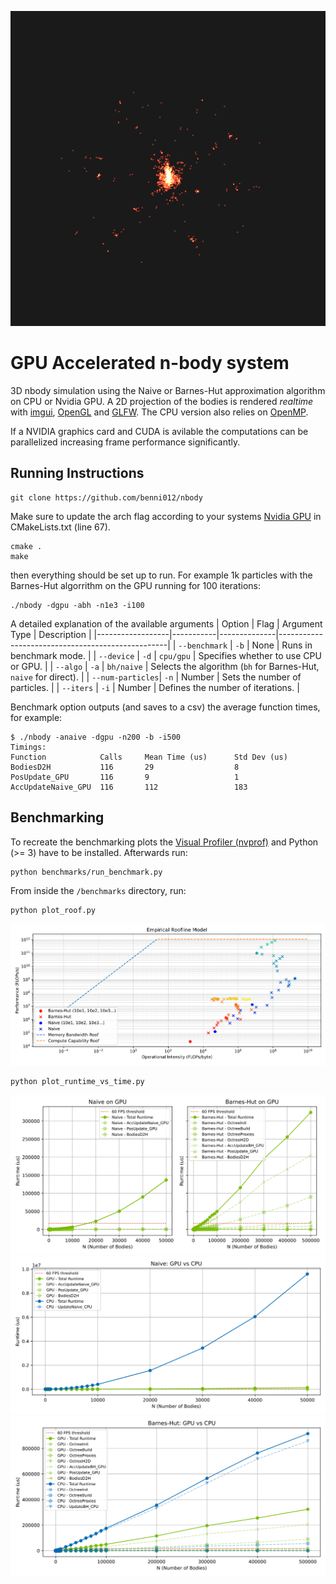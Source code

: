 
<p align="center">
  <img src="https://raw.githubusercontent.com/benni012/nbody/refs/heads/main/imgs/example.png" />
</p>


# GPU Accelerated n-body system

3D nbody simulation using the Naive or Barnes-Hut approximation algorithm on CPU or Nvidia GPU.
A 2D projection of the bodies is rendered _realtime_ with [imgui](https://github.com/ocornut/imgui), [OpenGL](https://www.opengl.org/) and [GLFW](https://www.glfw.org/).
The CPU version also relies on [OpenMP](https://www.openmp.org/).

If a NVIDIA graphics card and CUDA is avilable the computations can be parallelized increasing frame performance significantly.
## Running Instructions
```
git clone https://github.com/benni012/nbody
```

Make sure to update the arch flag according to your systems [Nvidia GPU](https://docs.nvidia.com/cuda/cuda-c-programming-guide/index.html#compute-capability) in CMakeLists.txt (line 67).

```
cmake .
make
```
then everything should be set up to run.
For example 1k particles with the Barnes-Hut algorrithm on the GPU running for 100 iterations: 
```
./nbody -dgpu -abh -n1e3 -i100
```

A detailed explanation of the available arguments
| Option            | Flag       | Argument Type | Description                                      |
|------------------|-----------|--------------|--------------------------------------------------|
| `--benchmark`    | `-b`       | None         | Runs in benchmark mode.                         |
| `--device`       | `-d`       | `cpu/gpu`    | Specifies whether to use CPU or GPU.            |
| `--algo`         | `-a`       | `bh/naive`   | Selects the algorithm (`bh` for Barnes-Hut, `naive` for direct). |
| `--num-particles`| `-n`       | Number       | Sets the number of particles.                   |
| `--iters`        | `-i`       | Number       | Defines the number of iterations.               |
<!-- | `--record`       | `-r`       | None         | Enables recording mode.                         | -->

Benchmark option outputs (and saves to a csv) the average function times, for example:
```
$ ./nbody -anaive -dgpu -n200 -b -i500
Timings:
Function            Calls     Mean Time (us)      Std Dev (us)
BodiesD2H           116       29                  8                   
PosUpdate_GPU       116       9                   1                   
AccUpdateNaive_GPU  116       112                 183                 
```


## Benchmarking
To recreate the benchmarking plots the [Visual Profiler (nvprof)](https://developer.nvidia.com/nvidia-visual-profiler) and Python (>= 3) have to be installed.
Afterwards run:
```
python benchmarks/run_benchmark.py
```

From inside the `/benchmarks` directory, run:
```
python plot_roof.py
```
![roofline](imgs/roof.svg)

```
python plot_runtime_vs_time.py
```
![gpu-runtimes](imgs/gpu_runtime.svg)
![naive-runtimes](imgs/naive_runtime.svg)
![bh-runtimes](imgs/bh_runtime.svg)

 
